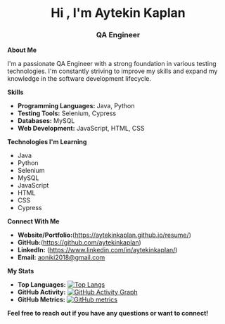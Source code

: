 <h1 align="center">Hi , I'm Aytekin Kaplan</h1>
<h3 align="center">QA Engineer</h3>

**About Me**

I'm a passionate QA Engineer with a strong foundation in various testing technologies. I'm constantly striving to improve my skills and expand my knowledge in the software development lifecycle.

**Skills**

* **Programming Languages:** Java, Python
* **Testing Tools:** Selenium, Cypress
* **Databases:** MySQL
* **Web Development:** JavaScript, HTML, CSS

**Technologies I'm Learning**

* Java
* Python
* Selenium
* MySQL
* JavaScript
* HTML
* CSS
* Cypress

**Connect With Me**

* **Website/Portfolio:**(https://aytekinkaplan.github.io/resume/)
* **GitHub:**(https://github.com/aytekinkaplan)
* **LinkedIn:** (https://www.linkedin.com/in/aytekinkaplan/)
* **Email:** aoniki2018@gmail.com

**My Stats**

* **Top Languages:** [![Top Langs](https://github-readme-stats.vercel.app/api/top-langs/?username=aytekinkaplan)](https://github.com/anuraghazra/github-readme-stats)
* **GitHub Activity:** [![GitHub Activity Graph](https://activity-graph.herokuapp.com/graph?username=aytekinkaplan)](https://activity-graph.herokuapp.com/graph?username=aytekinkaplan)
* **GitHub Metrics:** [![GitHub metrics](https://metrics.lecoq.io/aytekinkaplan)](https://metrics.lecoq.io/aytekinkaplan)

**Feel free to reach out if you have any questions or want to connect!**
